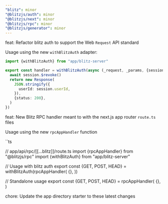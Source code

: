 ```yaml
---
"blitz": minor
"@blitzjs/auth": minor
"@blitzjs/next": minor
"@blitzjs/rpc": minor
"@blitzjs/generator": minor
---
```


feat: Refactor blitz auth to support the Web `Request` API standard

Usage using the new `withBlitzAuth` adapter:

```ts
import {withBlitzAuth} from "app/blitz-server"

export const handler = withBlitzAuth(async (_request, _params, {session}) => {
  await session.$revoke()
  return new Response(
    JSON.stringify({
      userId: session.userId,
    }),
    {status: 200},
  )
})
```

feat: New Blitz RPC handler meant to with the next.js app router `route.ts` files

Usage using the new `rpcAppHandler` function

``ts

// app/api/rpc/[[...blitz]]/route.ts
import {rpcAppHandler} from "@blitzjs/rpc"
import {withBlitzAuth} from "app/blitz-server"

// Usage with blitz auth
export const {GET, POST, HEAD} = withBlitzAuth(rpcAppHandler(
{},
))

// Standalone usage
export const {GET, POST, HEAD} = rpcAppHandler(
{},
)

chore: Update the app directory starter to these latest changes
